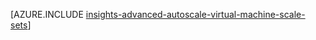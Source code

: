 <properties
    pageTitle="Advanced configuration échelle automatique à l’aide des modèles du Gestionnaire de ressources pour les jeux d’échelle de machine virtuelle | Microsoft Azure"
    description="Configurer l’échelle automatique pour les jeux d’échelle machine virtuelle basée sur plusieurs règles et les profils avec des notifications de courrier électronique et webhoook pour les actions de l’échelle."
    authors="kamathashwin"
    manager="timlt"
    editor=""
    services="virtual-machine-scale-sets"
    documentationCenter=""/>

<tags
    ms.service="virtual-machine-scale-sets"
    ms.workload="na"
    ms.tgt_pltfrm="na"
    ms.devlang="na"
    ms.topic="article"
    ms.date="08/04/2016"
    ms.author="ashwink"/>

[AZURE.INCLUDE [insights-advanced-autoscale-virtual-machine-scale-sets](../../includes/insights-advanced-autoscale-virtual-machine-scale-sets.md)]
